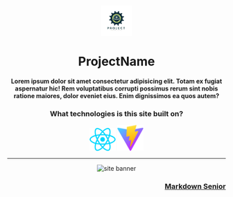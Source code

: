 <div align=center>

<img src="./public/project-gear-safety-helmet-logo-template-design-for-brand-or-company-and-other-vector.jpg" title="" alt="project logo" width="70px">

# ProjectName

<!-- Site Info -->
#### Lorem ipsum dolor sit amet consectetur adipisicing elit. Totam ex fugiat aspernatur hic! Rem voluptatibus corrupti possimus rerum sint nobis ratione maiores, dolor eveniet eius. Enim dignissimos ea quos autem? 

### What technologies is this site built on?

<img src="./public/react.svg" alt="technology" width="60px">
<img src="./public/vite.svg" alt="technology" width="60px">

---

<!-- BANNER  -->
<img src= "./.github/" alt="site banner">

</div>

<div align="right">

### [Markdown Senior](https://github.com/jasurhaydarovcode)

</div>